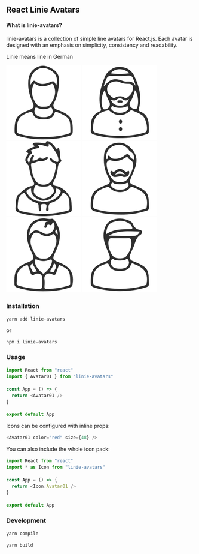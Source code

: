 ## React Linie Avatars

#### What is linie-avatars?

linie-avatars is a collection of simple line avatars for React.js. Each avatar is designed with an emphasis on simplicity, consistency and readability.

Linie means line in German

<img src="./icons/avatar-01.svg">
<img src="./icons/avatar-02.svg">
<img src="./icons/avatar-03.svg">
<img src="./icons/avatar-04.svg">
<img src="./icons/avatar-05.svg">
<img src="./icons/avatar-06.svg">

### Installation

    yarn add linie-avatars

or

    npm i linie-avatars

### Usage

```javascript
import React from "react"
import { Avatar01 } from "linie-avatars"

const App = () => {
  return <Avatar01 />
}

export default App
```

Icons can be configured with inline props:

```javascript
<Avatar01 color="red" size={48} />
```

You can also include the whole icon pack:

```javascript
import React from "react"
import * as Icon from "linie-avatars"

const App = () => {
  return <Icon.Avatar01 />
}

export default App
```

### Development

```bash
yarn compile
```

```bash
yarn build
```
